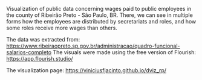 Visualization of public data concerning wages paid to public employees in the county of Ribeirão Preto - São Paulo, BR. There, we can see in multiple forms how the employees are distributed by secretariats and roles, and how some roles receive more wages than others.

The data was extracted from: https://www.ribeiraopreto.sp.gov.br/administracao/quadro-funcional-salarios-completo
The visuals were made using the free version of Flourish: https://app.flourish.studio/

The visualization page: https://viniciusfjacinto.github.io/dviz_rp/
